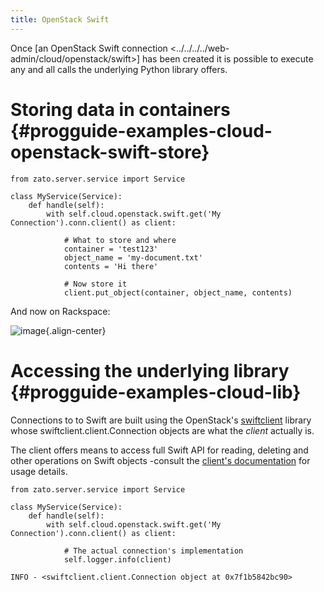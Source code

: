 ```yaml
---
title: OpenStack Swift
---
```


Once
[an OpenStack Swift connection \<../../../../web-admin/cloud/openstack/swift\>]
has been created it is possible to execute any and all calls the underlying Python
library offers.

Storing data in containers {#progguide-examples-cloud-openstack-swift-store}
==========================

``` {.python}
from zato.server.service import Service

class MyService(Service):
    def handle(self):
        with self.cloud.openstack.swift.get('My Connection').conn.client() as client:

            # What to store and where
            container = 'test123'
            object_name = 'my-document.txt'
            contents = 'Hi there'

            # Now store it
            client.put_object(container, object_name, contents)
```

And now on Rackspace:

![image](/gfx/progguide/examples/swift-sample-object.png){.align-center}

Accessing the underlying library {#progguide-examples-cloud-lib}
================================

Connections to to Swift are built using the OpenStack\'s
[swiftclient](http://docs.openstack.org/developer/python-swiftclient/swiftclient.html) library whose
swiftclient.client.Connection objects are what the *client* actually is.

The client offers means to access full Swift API for reading, deleting and other operations on Swift objects -consult the
[client\'s documentation](http://docs.openstack.org/developer/python-swiftclient/swiftclient.html)
for usage details.

``` {.python}
from zato.server.service import Service

class MyService(Service):
    def handle(self):
        with self.cloud.openstack.swift.get('My Connection').conn.client() as client:

            # The actual connection's implementation
            self.logger.info(client)
```

``` {.python}
INFO - <swiftclient.client.Connection object at 0x7f1b5842bc90>
```
